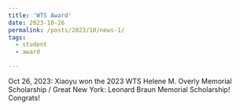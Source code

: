 ```yaml
---
title: 'WTS Award'
date: 2023-10-26
permalink: /posts/2023/10/news-1/
tags:
  - student
  - award

---
```


Oct 26, 2023: Xiaoyu won the 2023 WTS Helene M. Overly Memorial Scholarship / Great New York: Leonard Braun Memorial Scholarship! Congrats! 
